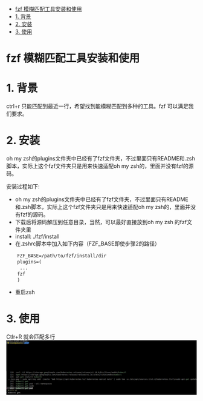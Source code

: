 <!-- TOC -->

- [fzf 模糊匹配工具安装和使用](#fzf-模糊匹配工具安装和使用)
- [1. 背景](#1-背景)
- [2. 安装](#2-安装)
- [3. 使用](#3-使用)

<!-- /TOC -->
# fzf 模糊匹配工具安装和使用
# 1. 背景
ctrl+r 只能匹配到最近一行，希望找到能模糊匹配到多种的工具。fzf 可以满足我们要求。

# 2. 安装
oh my zsh的plugins文件夹中已经有了fzf文件夹，不过里面只有README和.zsh脚本，实际上这个fzf文件夹只是用来快速适配oh my zsh的，里面并没有fzf的源码。

安装过程如下:
* oh my zsh的plugins文件夹中已经有了fzf文件夹，不过里面只有README和.zsh脚本，实际上这个fzf文件夹只是用来快速适配oh my zsh的，里面并没有fzf的源码。
* 下载后将源码解压到任意目录，当然，可以最好直接放到oh my zsh 的fzf文件夹里
* install: ./fzf/install
* 在.zshrc脚本中加入如下内容（FZF_BASE即使步骤2的路径）
```
    FZF_BASE=/path/to/fzf/install/dir
	plugins=(
 	 ...
  	fzf
	)
```
* 重启zsh

# 3. 使用
Ctlr+R 就会匹配多行
![](./images/2020-06-17-17-06-07.png)
